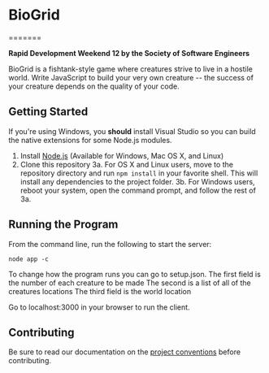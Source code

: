 # BioGrid #
=======

**Rapid Development Weekend 12 by the Society of Software Engineers**

BioGrid is a fishtank-style game where creatures strive to live in a hostile world. Write JavaScript to
build your very own creature -- the success of your creature depends on the quality of your code.

## Getting Started ##

If you're using Windows, you **should** install Visual Studio so you
can build the native extensions for some Node.js modules.

1.  Install [Node.js][1] (Available for Windows, Mac OS X, and Linux)
2.  Clone this repository
3a. For OS X and Linux users, move to the repository directory and run `npm install` in your favorite
    shell. This will install any dependencies to the project folder.
3b. For Windows users, reboot your system, open the command prompt, and follow the rest of 3a.

## Running the Program ##
From the command line, run the following to start the server:

    node app -c

To change how the program runs you can go to setup.json.
The first field is the number of each creature to be made
The second is a list of all of the creatures locations
The third field is the world location

Go to localhost:3000 in your browser to run the client.

## Contributing ##
Be sure to read our documentation on the [project conventions][2] before
contributing.

[1]: http://nodejs.org
[2]: https://github.com/rit-sse/rapdev12/wiki/Project-conventions
